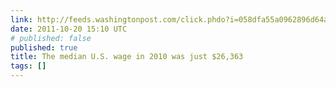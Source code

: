 ```yaml
---
link: http://feeds.washingtonpost.com/click.phdo?i=058dfa55a0962896d64a753b7e1ea3f6
date: 2011-10-20 15:10 UTC
# published: false
published: true
title: The median U.S. wage in 2010 was just $26,363
tags: []
---
```



